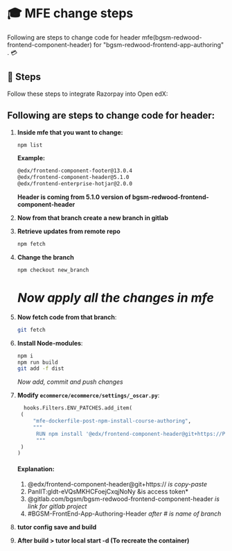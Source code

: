 # 🎓 MFE change steps

Following are steps to change code for header mfe(bgsm-redwood-frontend-component-header) for "bgsm-redwood-frontend-app-authoring" . 💳

## 🚀 Steps

Follow these steps to integrate Razorpay into Open edX:

## Following are steps to change code for header:

1. **Inside mfe that you want to change:**
   ```bash
   npm list
   ```
   **Example:**
   ```bash
   @edx/frontend-component-footer@13.0.4
   @edx/frontend-component-header@5.1.0
   @edx/frontend-enterprise-hotjar@2.0.0
   ```
   **Header is coming from 5.1.0 version of bgsm-redwood-frontend-component-header**

2. **Now from that branch create a new branch in gitlab** 

3. **Retrieve updates from remote repo**
   ```bash
   npm fetch
   ```
   
4. **Change the branch**
   ```bash
   npm checkout new_branch
   ```

   # *Now apply all the changes in mfe*

    
5. **Now fetch code from that branch**:
   ```bash
   git fetch
   ```
   
6. **Install Node-modules**:
   ```bash
   npm i
   npm run build
   git add -f dist
   ```

   *Now add, commit and push changes*
   

7. **Modify `ecommerce/ecommerce/settings/_oscar.py`**:
   ```python
     hooks.Filters.ENV_PATCHES.add_item(
    (
        "mfe-dockerfile-post-npm-install-course-authoring",
        """
         RUN npm install '@edx/frontend-component-header@git+https://PanIIT:gldt-eVQsMKHCFoejCxqjNoNy@gitlab.com/bgsm/bgsm-redwood-frontend-component-header#BGSM-FrontEnd-App-Authoring-Header' --force
         """
    )
   )
   ```
   #### Explanation:
    1. @edx/frontend-component-header@git+https:// *is copy-paste* 
    2. PanIIT:gldt-eVQsMKHCFoejCxqjNoNy &is access token* 
    3. @gitlab.com/bgsm/bgsm-redwood-frontend-component-header *is link for gitlab project* 
    4. #BGSM-FrontEnd-App-Authoring-Header *after # is name of branch*   

8. **tutor config save and build**

9. **After build > tutor local start -d (To recreate the container)**
